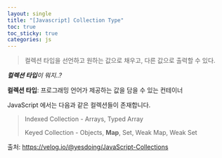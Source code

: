 ```yaml
---
layout: single
title: "[Javascript] Collection Type"
toc: true
toc_sticky: true
categories: js
---
```


> 컬렉션 타입을 선언하고 원하는 값으로 채우고, 다른 값으로 출력할 수 있다.
> 

***컬렉션 타입**이 뭐지..?*

**컬렉션 타입**: 프로그래밍 언어가 제공하는 값을 담을 수 있는 컨테이너

JavaScript 에서는 다음과 같은 컬렉션들이 존재합니다.

> Indexed Collection - Arrays, Typed Array
> 
> 
> Keyed Collection - Objects, **Map**, Set, Weak Map, Weak Set


출처: <https://velog.io/@yesdoing/JavaScript-Collections>
